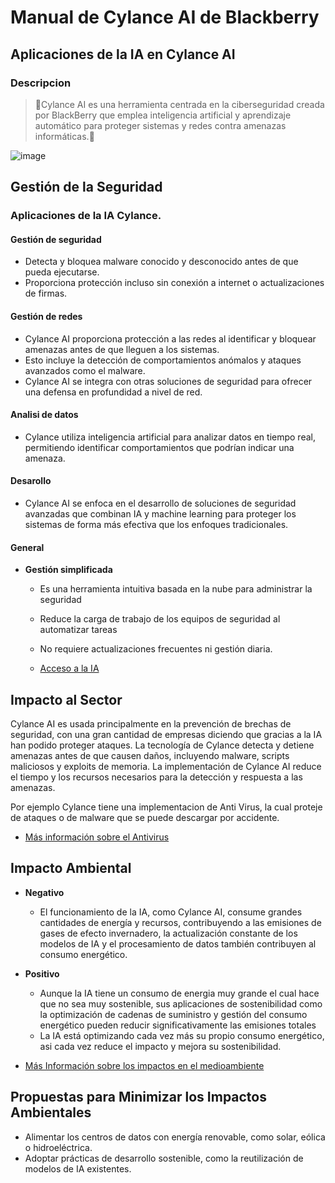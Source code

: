
# Manual de Cylance AI de Blackberry

## Aplicaciones de la IA en Cylance AI

### Descripcion
>🧠​​​Cylance AI es una herramienta centrada en la ciberseguridad creada por BlackBerry que emplea inteligencia artificial y aprendizaje automático para proteger sistemas y redes contra amenazas informáticas.​🧠​
>
![image](https://www.sourcesecurity.com/img/news/612/blackberry-cylance-920x533.jpg)
## Gestión de la Seguridad
### Aplicaciones de la IA Cylance.

#### Gestión de seguridad

  - Detecta y bloquea malware conocido y desconocido antes de que pueda ejecutarse.
  - Proporciona protección incluso sin conexión a internet o actualizaciones de firmas.

#### Gestión de redes

  - Cylance AI proporciona protección a las redes al identificar y bloquear amenazas antes de que lleguen a los sistemas.
  - Esto incluye la detección de comportamientos anómalos y ataques avanzados como el malware.
  - Cylance AI se integra con otras soluciones de seguridad para ofrecer una defensa en profundidad a nivel de red.
#### Analisi de datos

  - Cylance utiliza inteligencia artificial para analizar datos en tiempo real, permitiendo identificar comportamientos que podrían indicar una amenaza.

#### Desarollo

  - Cylance AI se enfoca en el desarrollo de soluciones de seguridad avanzadas que combinan IA y machine learning para proteger los sistemas de forma más efectiva que los enfoques tradicionales.
    
#### General
- **Gestión simplificada**
  - Es una herramienta intuitiva basada en la nube para administrar la seguridad
  - Reduce la carga de trabajo de los equipos de seguridad al automatizar tareas
  - No requiere actualizaciones frecuentes ni gestión diaria.
    
  - [Acceso a la IA](https://www.blackberry.com/la/es/products/cylance-endpoint-security/cylance-ai)


## Impacto al Sector

Cylance AI es usada principalmente en la prevención de brechas de seguridad, con una gran cantidad de empresas diciendo que gracias a la IA han podido proteger ataques. La tecnología de Cylance detecta y detiene amenazas antes de que causen daños, incluyendo malware, scripts maliciosos y exploits de memoria.
La implementación de Cylance AI reduce el tiempo y los recursos necesarios para la detección y respuesta a las amenazas.

Por ejemplo Cylance tiene una implementacion de Anti Virus, la cual proteje de ataques o de malware que se puede descargar por accidente.
- [Más información sobre el Antivirus](https://www.geyma.com/blog/antivirus-cylance-una-muy-buena-opcion-para-sentirse-seguro/)


## Impacto Ambiental

- **Negativo**
  - El funcionamiento de la IA, como Cylance AI, consume grandes cantidades de energía y recursos, contribuyendo a las emisiones de gases de efecto invernadero, la actualización constante de los modelos de IA y el procesamiento de datos también contribuyen al consumo energético.
 
- **Positivo**
  - Aunque la IA tiene un consumo de energia muy grande el cual hace que no sea muy sostenible, sus aplicaciones de sostenibilidad como la optimización de cadenas de suministro y gestión del consumo energético pueden reducir significativamente las emisiones totales
  - La IA está optimizando cada vez más su propio consumo energético, asi cada vez reduce el impacto y mejora su sostenibilidad.

- [Más Información sobre los impactos en el medioambiente](https://www.unep.org/es/noticias-y-reportajes/reportajes/la-ia-plantea-problemas-ambientales-esto-es-lo-que-el-mundo-puede)
## Propuestas para Minimizar los Impactos Ambientales

- Alimentar los centros de datos con energía renovable, como solar, eólica o hidroeléctrica.
- Adoptar prácticas de desarrollo sostenible, como la reutilización de modelos de IA existentes.


